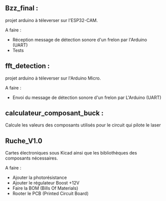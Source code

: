 ## Bzz_final : 
projet arduino à téleverser sur l'ESP32-CAM.

  A faire : 
*    Réception message de détection sonore d'un frelon par l'Arduino (UART)
*    Tests

## fft_detection : 
projet arduino à téleverser sur l'Arduino Micro.
  
  A faire : 
*    Envoi du message de détection sonore d'un frelon par L'Arduino (UART)

## calculateur_composant_buck : 
Calcule les valeurs des composants utilisés pour le circuit qui pilote le laser

## Ruche_V1.0
Cartes électroniques sous Kicad ainsi que les bibliothèques des composants nécessaires.

  A faire :
*    Ajouter la photorésistance
*    Ajouter le régulateur Boost +12V
*    Faire la BOM (Bills Of Materials)
*    Rooter le PCB (Printed Circuit Board)
